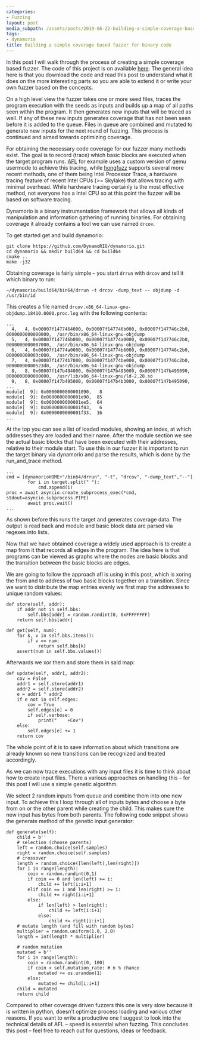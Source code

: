```yaml
---
categories:
- Fuzzing
layout: post
media_subpath: /assets/posts/2019-06-22-building-a-simple-coverage-based-fuzzer-for-binary-code
tags:
- dynamorio
title: Building a simple coverage based fuzzer for binary code
---
```


In this post I will walk through the process of creating a simple coverage based fuzzer. The code of this project is on available [here](https://github.com/xct/simple_fuzzer). The general idea here is that you download the code and read this post to understand what it does on the more interesting parts so you are able to extend it or write your own fuzzer based on the concepts.

On a high level view the fuzzer takes one or more seed files, traces the program execution with the seeds as inputs and builds up a map of all paths seen within the program. It then generates new inputs that will be traced as well. If any of these new inputs generates coverage that has not been seen before it is added to the queue. Files in queue are combined and mutated to generate new inputs for the next round of fuzzing. This process is continued and aimed towards optimizing coverage.

For obtaining the necessary code coverage for our fuzzer many methods exist. The goal is to record (trace) which basic blocks are executed when the target program runs. [AFL](http://lcamtuf.coredump.cx/afl/) for example uses a custom version of qemu usermode to achieve this tracing, while [hongfuzz](https://github.com/google/honggfuzz.git) supports several more recent methods, one of them being Intel Processor Trace, a hardware tracing feature of recent Intel CPUs (>= Skylake) that allows tracing with minimal overhead. While hardware tracing certainly is the most effective method, not everyone has a Intel CPU so at this point the fuzzer will be based on software tracing.

Dynamorio is a binary instrumentation framework that allows all kinds of manipulation and information gathering of running binaries. For obtaining coverage it already contains a tool we can use named `drcov`.

To get started get and build dynamorio:

```
git clone https://github.com/DynamoRIO/dynamorio.git
cd dynamorio && mkdir build64 && cd build64
cmake ..
make -j32
```

Obtaining coverage is fairly simple – you start `drrun` with `drcov` and tell it which binary to run:

```
~/dynamorio/build64/bin64/drrun -t drcov -dump_text -- objdump -d /usr/bin/id
```

This creates a file named `drcov.x86_64-linux-gnu-objdump.18410.0000.proc.log` with the following contents:

```
...
  4,   4, 0x00007f1477464000, 0x00007f147746b000, 0x00007f147746c2b0, 0000000000000000,  /usr/bin/x86_64-linux-gnu-objdump
  5,   4, 0x00007f147746b000, 0x00007f14774a0000, 0x00007f147746c2b0, 0000000000007000,  /usr/bin/x86_64-linux-gnu-objdump
  6,   4, 0x00007f14774a0000, 0x00007f14774b6000, 0x00007f147746c2b0, 000000000003c000,  /usr/bin/x86_64-linux-gnu-objdump
  7,   4, 0x00007f14774b7000, 0x00007f14774be000, 0x00007f147746c2b0, 00000000000523d0,  /usr/bin/x86_64-linux-gnu-objdump
  8,   8, 0x00007f147b494000, 0x00007f147b495000, 0x00007f147b495090, 0000000000000000,  /usr/lib/x86_64-linux-gnu/ld-2.28.so
  9,   8, 0x00007f147b495000, 0x00007f147b4b3000, 0x00007f147b495090, 
...
module[  9]: 0x0000000000001090,   8
module[  9]: 0x0000000000001e90,  85
module[  9]: 0x0000000000001ee5,  64
module[  9]: 0x0000000000001f43,   6
module[  9]: 0x0000000000001f33,  16
...
```

At the top you can see a list of loaded modules, showing an index, at which addresses they are loaded and their name. After the module section we see the actual basic blocks that have been executed with their addresses, relative to their module start. To use this in our fuzzer it is important to run the target binary via dynamorio and parse the results, which is done by the run\_and\_trace method.

```
...
cmd = [dynamorioHOME+"/bin64/drrun", "-t", "drcov", "-dump_text","--"]
        for i in target.split(" "):
            cmd.append(i)
proc = await asyncio.create_subprocess_exec(*cmd, stdout=asyncio.subprocess.PIPE)
        await proc.wait()
...
```

As shown before this runs the target and generates coverage data. The output is read back and module and basic block data are parsed via regexes into lists.

Now that we have obtained coverage a widely used approach is to create a map from it that records all edges in the program. The idea here is that programs can be viewed as graphs where the nodes are basic blocks and the transition between the basic blocks are edges.

We are going to follow the approach afl is using in this post, which is xoring the from and to address of two basic blocks together on a transition. Since we want to distribute the map entries evenly we first map the addresses to unique random values:

```
def store(self, addr):
    if addr not in self.bbs:
        self.bbs[addr] = random.randint(0, 0xFFFFFFFF) 
    return self.bbs[addr]

def get(self, num):
    for k, v in self.bbs.items():
        if v == num:
            return self.bbs[k]
    assert(num in self.bbs.values())
```

Afterwards we xor them and store them in said map:

```
def update(self, addr1, addr2):
    cov = False
    addr1 = self.store(addr1)
    addr2 = self.store(addr2)
    e = addr1 ^ addr2
    if e not in self.edges:
        cov = True
        self.edges[e] = 0
        if self.verbose:
            print("    +Cov")
    else:
        self.edges[e] += 1
    return cov
```

The whole point of it is to save information about which transitions are already known so new transitions can be recognized and treated accordingly.

As we can now trace executions with any input files it is time to think about how to create input files. There a various approaches on handling this – for this post I will use a simple genetic algorithm.

We select 2 random inputs from queue and combine them into one new input. To achieve this I loop through all of inputs bytes and choose a byte from on or the other parent while creating the child. This makes sure the new input has bytes from both parents. The following code snippet shows the generate method of the genetic input generator:

```
def generate(self):
    child = b''
    # selection (choose parents)
    left = random.choice(self.samples)
    right = random.choice(self.samples)
    # crossover 
    length = random.choice([len(left),len(right)])
    for i in range(length):
        coin = random.randint(0,1)
        if coin == 0 and len(left) >= i:
            child += left[i:i+1]
        elif coin == 1 and len(right) >= i:    
            child += right[i:i+1]
        else:
            if len(left) > len(right):
                child += left[i:i+1]
            else:
                child += right[i:i+1]
    # mutate length (and fill with random bytes)
    multiplier = random.uniform(1.0, 2.0)
    length = int(length * multiplier)

    # random mutation
    mutated = b''
    for i in range(length):
        coin = random.randint(0, 100)            
        if coin < self.mutation_rate: # n % chance
            mutated += os.urandom(1)                
        else:
            mutated += child[i:i+1]            
    child = mutated
    return child
```

Compared to other coverage driven fuzzers this one is very slow because it is written in python, doesn’t optimize process loading and various other reasons. If you want to write a productive one I suggest to look into the technical details of AFL – speed is essential when fuzzing. This concludes this post – feel free to reach out for questions, ideas or feedback.